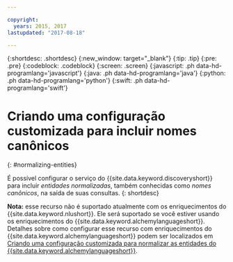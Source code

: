 ```yaml
---

copyright:
  years: 2015, 2017
lastupdated: "2017-08-18"

---
```


{:shortdesc: .shortdesc}
{:new_window: target="_blank"}
{:tip: .tip}
{:pre: .pre}
{:codeblock: .codeblock}
{:screen: .screen}
{:javascript: .ph data-hd-programlang='javascript'}
{:java: .ph data-hd-programlang='java'}
{:python: .ph data-hd-programlang='python'}
{:swift: .ph data-hd-programlang='swift'}

# Criando uma configuração customizada para incluir nomes canônicos
{: #normalizing-entities}

É possível configurar o serviço do {{site.data.keyword.discoveryshort}} para incluir *entidades normalizadas*, também conhecidas como *nomes canônicos*, na saída de suas consultas.
{: shortdesc}

**Nota:** esse recurso não é suportado atualmente com os enriquecimentos do
{{site.data.keyword.nlushort}}. Ele será suportado se você estiver usando os
enriquecimentos do {{site.data.keyword.alchemylanguageshort}}.
Detalhes sobre como configurar esse recurso com enriquecimentos do
{{site.data.keyword.alchemylanguageshort}}
podem ser localizados em
[Criando uma configuração
customizada para normalizar as entidades do {{site.data.keyword.alchemylanguageshort}}](/docs/services/discovery/discovery-auxiliary.html#normalizing-entities).
